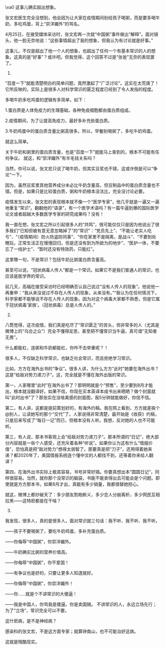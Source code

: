 \xa0 这事儿确实超出想象。

张文宏医生完全没想到，他会因为让大家在疫情期间别给孩子喝粥，而是要多喝牛奶、多吃鸡蛋，背上“崇洋媚外”的骂名。

4月25日，在接受媒体采访时，张文宏再一次就“中国粥”事件做出“解释”。面对镜头，他一脸无奈地说：“这些事情超出了我的想象，但我认为有讨论就是好事。”

这事儿，不仅是超出了他一个人的想象，也超出了任何一个有基本常识的人的想象。这真的是“好事”？或许吧。但我觉得，这个回答不过是“张爸”无奈的表现罢了。

1.

“百度一下”就能清楚明白的简单问题，竟然激起了“广泛讨论”。这实在太荒唐了！它所反映的，实际上是很多人对科学常识的匮乏程度已经到了令人发指的程度。

多喝牛奶多吃鸡蛋的逻辑有多简单，如下：

1.蛋白质是人体免疫力的生理基础，各种免疫细胞都由蛋白质组成。

2.疫情期间，为了让提高免疫力，最好多补充些蛋白质。

3.牛奶鸡蛋中的蛋白质含量比粥高很多。所以，早餐别喝粥了，多吃牛奶鸡蛋。

就这么简单。

关于牛奶和粥里的蛋白质含量，也是“百度一下”就能马上查到的，根本不可能有任何争议。 就这，和“崇洋媚外”有半毛钱关系吗？

当然，你可以说，张文宏只说了喝牛奶，但其实豆浆也不错，这或许倒是可以“争论”一下。

因为，虽然豆浆里其他营养成分未必比牛奶含量高，但豆制品中的蛋白质含量也不错。但是，如果只是比较蛋白质，粥和牛奶根本没法比，完全没讨论必要。

疫情发生以来，张文宏的表现根本就不像一个“医学专家”，他几乎就是一遍又一遍地重复“常识”。翻翻他的“语录”，有一个医学术语吗？有一篇牛逼到爆的国际医学论文或者超越大多数医学专家的研究成果吗？没有！

我一直在想，张文宏之所以引起很多人的“共鸣”，很可能仅仅只是因为他说出了很多我们“已知但被有意无意忽略掉了”的“常识”：“党员先上”、“不能让老实人吃亏”、“（疫情期间）防火防盗防同事”、“你在家里不是隔离，是战斗”、“不要到处瞎玩，正常生活正在慢慢回归，但是还没有到为所欲为的地步”、“医护一体，不要忘了一线护士”、“暂时还没有特效药，只能扛”。

这里哪一句，不是常识？包括牛奶比粥蛋白质含量高。

甚至可以说，“冠状病毒人传人”都是一个常识。如果它不是我们普通人的常识，也应该是医学界的常识。

前几天，高福在接受采访时已经明确否认自己说过“没有人传人的现象”。他说他一再重申：“我从来没说过不存在人传人的现象，从来没有。”“我认为在任何情况下，科学家都不能够说不存在人传人的现象。因为对这个病毒大家都不熟悉，但是它属于冠状病毒‘家族’。（冠状病毒）总是人传人的。”

2.

八筒觉得，这次疫情，我们真是吃尽了“常识匮乏”的苦头，但非常多的人（尤其是微博上的“乌合之众”）完全不懂得反思，甚至把不懂常识当牛逼，真可谓“无知者无畏”。

什么都能杠，连粥和牛奶都能杠，你咋不去举重呢？！

很多人，不仅缺乏科学常识，也缺乏社会常识，而且拒绝学习常识。

比如，方方在海外出书的“争议”。很多人讲，为什么方方“此时”她要在海外出书？这是“给敌对势力递刀子”。这，完全就是不懂在海外出版的常识。

第一，人家哪里“此时”在海外出书了？那明明就是个“预售”，至少要到8月才能出，根本就没翻译好。如果不信，你现在买本英译本成书出来晒晒？做个封面就叫“此时出书”了？那张实在没啥美感的封面图，我5分钟就能做好，你信不信。

第二，有人讲，这都是提前策划好的，有海外约稿。我在网上看到，方方就差挨个@别人，让读她写的那个“交代”了。人家说得非常清楚，最开始是《收获》约稿，只是后来写成了“每日一记”而已，但根本没有人听。我想，反对她的人也不可能听。

第三，有人说，那本书客观上会“给敌对势力递刀子”。那本所谓的“日记”，绝大部分内容就是一些个人感受，还充斥着各种“听说”。如果你认为这有什么“情报价值”，恐怕真是把“敌对势力”想得太弱智了。那要真是把“刀子”，还用得着她来递？都2020年了，美国情报系统连个懂中文的人都找不到，还等着你来给人翻译？

第四，在海外出书实际上极其容易，书号非常好搞。你要真想出本“圆圆日记”，同样很容易。当然，就你那个没常识的脑袋，书能不能卖得出去可能会是个问题。即使就是方方那本书，如果8月才出，真能有多少销量，我都很替她担心。

就这，微博上都炒破天了：多少朋友割袍断义，多少恋人分崩离析，多少网民互相拉黑——这特麽都是在干啥？

3.

我发现，很多人，真的是很多人，面对常识就三句话：我不听、我不听、我不听。

——孩子不要喝粥了，要吃牛奶鸡蛋，多补充蛋白质。

——你侮辱“中国粥”，你崇洋媚外。

——牛奶确实比粥的营养价值高。

——你侮辱“中国粥”，你不爱国！

——有争议也是好的，只要让更多人知道就好。

——你侮辱“中国粥”，你崇洋媚外！

——你……就是个不讲常识的大傻逼！

——我是中国人，你骂我是傻逼，你是卖国贼。 不讲常识的人，永远立场先行；为了“立场”，常识完全可以不要。

这什麽病，是不是神经病？

感染科的张文宏，不是这方面专家；就算钟南山，也不可能治好这病。

这就是残酷现实。


